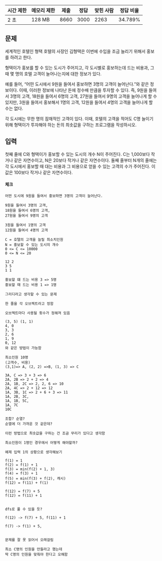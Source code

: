   

|시간 제한|메모리 제한|제출|정답|맞힌 사람|정답 비율|
|---|---|---|---|---|---|
|2 초|128 MB|8660|3000|2263|34.789%|

## 문제

세계적인 호텔인 형택 호텔의 사장인 김형택은 이번에 수입을 조금 늘리기 위해서 홍보를 하려고 한다.

형택이가 홍보를 할 수 있는 도시가 주어지고, 각 도시별로 홍보하는데 드는 비용과, 그 때 몇 명의 호텔 고객이 늘어나는지에 대한 정보가 있다.

예를 들어, “어떤 도시에서 9원을 들여서 홍보하면 3명의 고객이 늘어난다.”와 같은 정보이다. 이때, 이러한 정보에 나타난 돈에 정수배 만큼을 투자할 수 있다. 즉, 9원을 들여서 3명의 고객, 18원을 들여서 6명의 고객, 27원을 들여서 9명의 고객을 늘어나게 할 수 있지만, 3원을 들여서 홍보해서 1명의 고객, 12원을 들여서 4명의 고객을 늘어나게 할 수는 없다.

각 도시에는 무한 명의 잠재적인 고객이 있다. 이때, 호텔의 고객을 적어도 C명 늘이기 위해 형택이가 투자해야 하는 돈의 최솟값을 구하는 프로그램을 작성하시오.

## 입력

첫째 줄에 C와 형택이가 홍보할 수 있는 도시의 개수 N이 주어진다. C는 1,000보다 작거나 같은 자연수이고, N은 20보다 작거나 같은 자연수이다. 둘째 줄부터 N개의 줄에는 각 도시에서 홍보할 때 대는 비용과 그 비용으로 얻을 수 있는 고객의 수가 주어진다. 이 값은 100보다 작거나 같은 자연수이다.


#### 체크
```
어떤 도시에 9원을 들여서 홍보하면 3명의 고객이 늘어난다.

9원을 들여서 3명의 고객,
18원을 들여서 6명의 고객,
27원을 들여서 9명의 고객

3원을 들여서 1명의 고객
12원을 들여서 4명의 고객

C = 호텔의 고객을 늘릴 최소치인원
N = 홍보할 수 있는 도시의 개수
0 <= C <= 10000
0 <= N <= 20

12 2
3 5 
1 1 

홍보할 떄 드는 비용 3 => 5명 
홍보할 때 드는 비용 1 => 1명

그리디라고 생각할 수 있는 문제

한 줄을 각 오브젝트라고 정함

오브젝트마다 사용될 횟수가 정해져 있음

(3, 5) (1, 1)
4, 0
3, 3
2, 6
1, 9
0, 12
와 같은 방법이 가능함

최소인원 10명
(고객수, 비용)
(3,1)=> A, (2, 2) =>B, (1, 3) => C

3A, C => 3 + 3 => 6
2A, 2B => 2 + 2 => 4
2A, 1B, 2C => 2, 2, 6 => 10
2A, 4C => 2 + 12 => 12
1A, 3B, 1C => 2 + 6 + 3 => 11
1A, 2B, 3C, 
1A, 1B, 5C,
1A, 7C
10C

조합? 순열?
순열에 더 가까운 것 같은데?

이런 방법으로 최솟값을 구하는 건 조금 무리가 있다고 생각함

최소인원이 1명인 경우에서 어떻게 해야할까?

예제 입력 1의 상황으로 생각해보기

f(1) = 1
f(2) = f(1) + 1
f(3) = min(f(2) + 1, 3)
f(4) = f(3) + 1
f(5) = min(f(3) + f(2), 캐시)
f(12) = f(11) + f(1)

f(12) = f(7) + 5 
f(12) = f(11) + 1


dfs로 풀 수 있을 듯?

f(12) -> f(7) + 5, f(11) + 1

f(7) -> f(1) + 5, 


```

```
문제를 잘 못 읽어서 오래걸림

최소 C명의 인원을 만들라고 했는데
딱 C명의 인원을 맞춰야 한다고 오해함
```